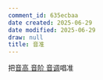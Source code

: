 ```yaml
---
comment_id: 635ecbaa
date created: 2025-06-29
date modified: 2025-06-29
draw: null
title: 音准
---
```

把[音高 音阶 音调](音高%20音阶%20音调.md)唱准
